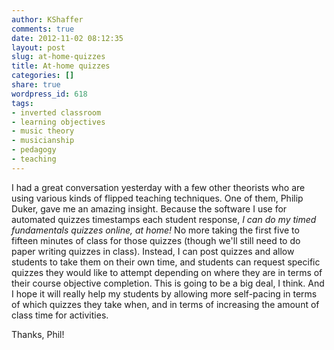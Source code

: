 ```yaml
---
author: KShaffer
comments: true
date: 2012-11-02 08:12:35
layout: post
slug: at-home-quizzes
title: At-home quizzes
categories: []
share: true
wordpress_id: 618
tags:
- inverted classroom
- learning objectives
- music theory
- musicianship
- pedagogy
- teaching
---
```


I had a great conversation yesterday with a few other theorists who are using various kinds of flipped teaching techniques. One of them, Philip Duker, gave me an amazing insight. Because the software I use for automated quizzes timestamps each student response, _I can do my timed fundamentals quizzes online, at home!_ No more taking the first five to fifteen minutes of class for those quizzes (though we'll still need to do paper writing quizzes in class). Instead, I can post quizzes and allow students to take them on their own time, and students can request specific quizzes they would like to attempt depending on where they are in terms of their course objective completion. This is going to be a big deal, I think. And I hope it will really help my students by allowing more self-pacing in terms of which quizzes they take when, and in terms of increasing the amount of class time for activities.

Thanks, Phil!
